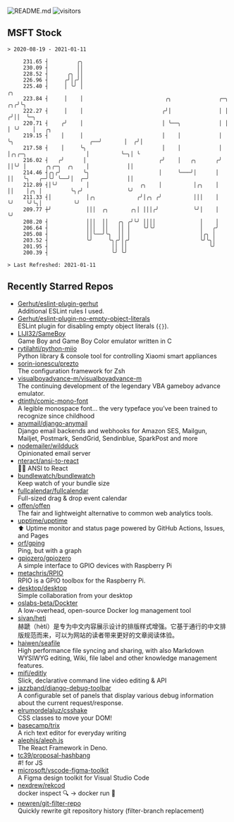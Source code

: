 ![README.md](https://github.com/Gerhut/Gerhut/workflows/README.md/badge.svg)
![visitors](https://visitors.vercel.app/Gerhut/Gerhut?token=8cf69d1f6813d272ef062726b6070c9be4ff72038cfe5a7ded7384a8da65d866)

## MSFT Stock

```
> 2020-08-19 - 2021-01-11

     231.65 ┤         ╭╮                                                                                         
     230.09 ┤         ││                                                                                         
     228.52 ┤      ╭╮ ││                                                                                         
     226.96 ┤     ╭╯│╭╯│                                                                                         
     225.40 ┤     │ ╰╯ │                                                                              ╭╮         
     223.84 ┤     │    │                          ╭╮               ╭─╮                             ╭╮╭╯╰╮        
     222.27 ┤     │    │                         ╭╯│               │ │                            ╭╯││  ╰─╮      
     220.71 ┤    ╭╯    │                         │ ╰──╮            │ │                            │ ╰╯    │   ╭╮ 
     219.15 ┤    │     │                         │    │            │ ╰╮                        ╭──╯       │  ╭╯│ 
     217.58 ┤    │     ╰╮                        │    │            │  │╭╮╭─╮                   │          ╰─╮│ ╰ 
     216.02 ┤   ╭╯      │                       ╭╯    │   ╭╮      ╭╯  ││╰╯ │      ╭╮╭─╮  ╭╮    │            ││   
     214.46 ┤╭╮╭╯       ╰╮                      │     ╰───╯│      │   ││   ╰╮   ╭─╯╰╯ ╰──╯│  ╭─╯            ││   
     212.89 ┤│╰╯         │                ╭╮    │          │╭╮    │   ││    │╭╮ │         ╰╮╭╯              ╰╯   
     211.33 ┤│           │╭╮             ╭╯│╭╮ ╭╯          │││    │   ╰╯    ╰╯╰╮│          ╰╯                    
     209.77 ┼╯           │││  ╭╮       ╭╮│ │││╭╯           ╰╯│    │            ╰╯                                
     208.20 ┤            │││  ││   ╭╮ ╭╯╰╯ ││││              │    │                                              
     206.64 ┤            │││  ││   ││ │    ╰╯╰╯              │   ╭╯                                              
     205.08 ┤            ││╰──╯╰╮  ││ │                      │╭╮ │                                               
     203.52 ┤            ╰╯     ╰╮╭╯│╭╯                      ╰╯╰╮│                                               
     201.95 ┤                    ││ ││                          ╰╯                                               
     200.39 ┤                    ╰╯ ╰╯                                                                           

> Last Refreshed: 2021-01-11
```

## Recently Starred Repos

- [Gerhut/eslint-plugin-gerhut](https://github.com/Gerhut/eslint-plugin-gerhut)  
  Additional ESLint rules I used.
- [Gerhut/eslint-plugin-no-empty-object-literals](https://github.com/Gerhut/eslint-plugin-no-empty-object-literals)  
  ESLint plugin for disabling empty object literals (`{}`).
- [LIJI32/SameBoy](https://github.com/LIJI32/SameBoy)  
  Game Boy and Game Boy Color emulator written in C
- [rytilahti/python-miio](https://github.com/rytilahti/python-miio)  
  Python library & console tool for controlling Xiaomi smart appliances
- [sorin-ionescu/prezto](https://github.com/sorin-ionescu/prezto)  
  The configuration framework for Zsh
- [visualboyadvance-m/visualboyadvance-m](https://github.com/visualboyadvance-m/visualboyadvance-m)  
  The continuing development of the legendary VBA gameboy advance emulator.
- [dtinth/comic-mono-font](https://github.com/dtinth/comic-mono-font)  
  A legible monospace font... the very typeface you’ve been trained to recognize since childhood
- [anymail/django-anymail](https://github.com/anymail/django-anymail)  
  Django email backends and webhooks for Amazon SES, Mailgun, Mailjet, Postmark, SendGrid, Sendinblue, SparkPost and more
- [nodemailer/wildduck](https://github.com/nodemailer/wildduck)  
  Opinionated email server
- [nteract/ansi-to-react](https://github.com/nteract/ansi-to-react)  
  :guardsman: ANSI to React
- [bundlewatch/bundlewatch](https://github.com/bundlewatch/bundlewatch)  
  Keep watch of your bundle size
- [fullcalendar/fullcalendar](https://github.com/fullcalendar/fullcalendar)  
  Full-sized drag & drop event calendar
- [offen/offen](https://github.com/offen/offen)  
  The fair and lightweight alternative to common web analytics tools. 
- [upptime/upptime](https://github.com/upptime/upptime)  
  ⬆️ Uptime monitor and status page powered by GitHub Actions, Issues, and Pages
- [orf/gping](https://github.com/orf/gping)  
  Ping, but with a graph
- [gpiozero/gpiozero](https://github.com/gpiozero/gpiozero)  
  A simple interface to GPIO devices with Raspberry Pi
- [metachris/RPIO](https://github.com/metachris/RPIO)  
  RPIO is a GPIO toolbox for the Raspberry Pi.
- [desktop/desktop](https://github.com/desktop/desktop)  
  Simple collaboration from your desktop
- [oslabs-beta/Dockter](https://github.com/oslabs-beta/Dockter)  
  A low-overhead, open-source Docker log management tool
- [sivan/heti](https://github.com/sivan/heti)  
  赫蹏（hètí）是专为中文内容展示设计的排版样式增强。它基于通行的中文排版规范而来，可以为网站的读者带来更好的文章阅读体验。
- [haiwen/seafile](https://github.com/haiwen/seafile)  
  High performance file syncing and sharing, with also Markdown WYSIWYG editing, Wiki, file label and other knowledge management features.
- [mifi/editly](https://github.com/mifi/editly)  
  Slick, declarative command line video editing & API
- [jazzband/django-debug-toolbar](https://github.com/jazzband/django-debug-toolbar)  
  A configurable set of panels that display various debug information about the current request/response.
- [elrumordelaluz/csshake](https://github.com/elrumordelaluz/csshake)  
  CSS classes to move your DOM!
- [basecamp/trix](https://github.com/basecamp/trix)  
  A rich text editor for everyday writing
- [alephjs/aleph.js](https://github.com/alephjs/aleph.js)  
  The React Framework in Deno.
- [tc39/proposal-hashbang](https://github.com/tc39/proposal-hashbang)  
  #! for JS
- [microsoft/vscode-figma-toolkit](https://github.com/microsoft/vscode-figma-toolkit)  
   A Figma design toolkit for Visual Studio Code
- [nexdrew/rekcod](https://github.com/nexdrew/rekcod)  
  docker inspect :mag: → docker run :runner:
- [newren/git-filter-repo](https://github.com/newren/git-filter-repo)  
  Quickly rewrite git repository history (filter-branch replacement)
